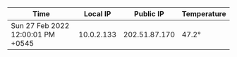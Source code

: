 | Time     | Local IP | Public IP | Temperature |
| ----------- | ----------- | ----------- | ----------- |
| Sun 27 Feb 2022 12:00:01 PM +0545      | 10.0.2.133     | 202.51.87.170  | 47.2° |
